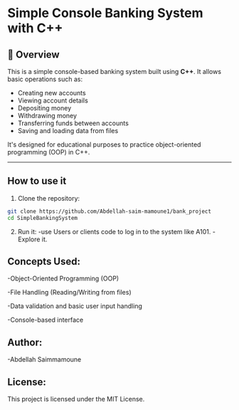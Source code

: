 # Simple Console Banking System with C++

## 🏦 Overview

This is a simple console-based banking system built using **C++**. It allows basic operations such as:

- Creating new accounts
- Viewing account details
- Depositing money
- Withdrawing money
- Transferring funds between accounts
- Saving and loading data from files

It's designed for educational purposes to practice object-oriented programming (OOP) in C++.

---

## How to use it 

1. Clone the repository:

```bash
git clone https://github.com/Abdellah-saim-mamoune1/bank_project
cd SimpleBankingSystem
```
2. Run it:
-use Users or clients code to log in to the system like A101.
-Explore it.

## Concepts Used:

-Object-Oriented Programming (OOP)

-File Handling (Reading/Writing from files)

-Data validation and basic user input handling

-Console-based interface


## Author: 

-Abdellah Saimmamoune

## License:

This project is licensed under the MIT License.






